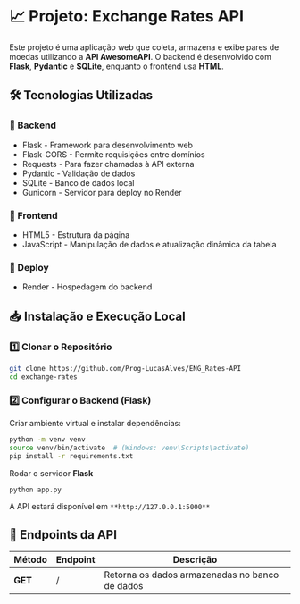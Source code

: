 # 📈 Projeto: Exchange Rates API

Este projeto é uma aplicação web que coleta, armazena e exibe pares de moedas utilizando a **API AwesomeAPI**. O backend é desenvolvido com **Flask**, **Pydantic** e **SQLite**, enquanto o frontend usa **HTML**.

## 🛠 Tecnologias Utilizadas

### 📌 Backend

- Flask - Framework para desenvolvimento web
- Flask-CORS - Permite requisições entre domínios
- Requests - Para fazer chamadas à API externa
- Pydantic - Validação de dados
- SQLite - Banco de dados local
- Gunicorn - Servidor para deploy no Render

### 🎨 Frontend

- HTML5 - Estrutura da página
- JavaScript - Manipulação de dados e atualização dinâmica da tabela

### 🚀 Deploy

- Render - Hospedagem do backend

## 📥 Instalação e Execução Local

### 1️⃣ Clonar o Repositório

```bash
git clone https://github.com/Prog-LucasAlves/ENG_Rates-API
cd exchange-rates
```

### 2️⃣ Configurar o Backend (**Flask**)

Criar ambiente virtual e instalar dependências:

```bash
python -m venv venv
source venv/bin/activate  # (Windows: venv\Scripts\activate)
pip install -r requirements.txt
```

Rodar o servidor **Flask**

```bash
python app.py
```

A API estará disponível em `**http://127.0.0.1:5000**`

##

## 📡 Endpoints da API

| **Método** | **Endpoint** | **Descrição** |
| ------ | -------- | --------- |
| **GET** | / | Retorna os dados armazenadas no banco de dados |
